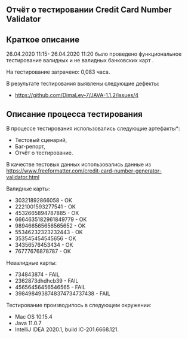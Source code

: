 ## Отчёт о тестировании Credit Card Number Validator ##
## Краткое описание ##
26.04.2020 11:15- 26.04.2020 11:20 было проведено функциональное тестирование валидных и не валидных банковских карт .

На тестирование затрачено: 0,083 часа.

В результате тестирования выявлены следующие дефекты:
* https://github.com/DimaLev-7/JAVA-1.1.2/issues/4

## Описание процесса тестирования ##
В процессе тестирования использовались следующие артефакты*:

* Тестовый сценарий,
* Баг-репорт,
* Отчёт о тестирование.

В качестве тестовых данных использовались данные из https://www.freeformatter.com/credit-card-number-generator-validator.html

Валидные карты:

* 30321892866058 - OK
* 2221001593277541 - OK
* 4532665894787885 - OK
* 6664635182961849779 - OK
* 989466565656565652 - OK
* 55346232323232443 - OK
* 353545454545656 - OK
* 34356576453434 - OK
* 76777676878787 - OK

Невалидные карты:

* 734843874 - FAIL
* 2362873dhdhcb39 - FAIL
* 45656456456546565 - FAIL
* 3984984938748374734737438 - FAIL

Тестирование производилось в следующем окружении:

* Mac OS 10.15.4
* Java 11.0.7
* IntelliJ IDEA 2020.1, build IC-201.6668.121.
